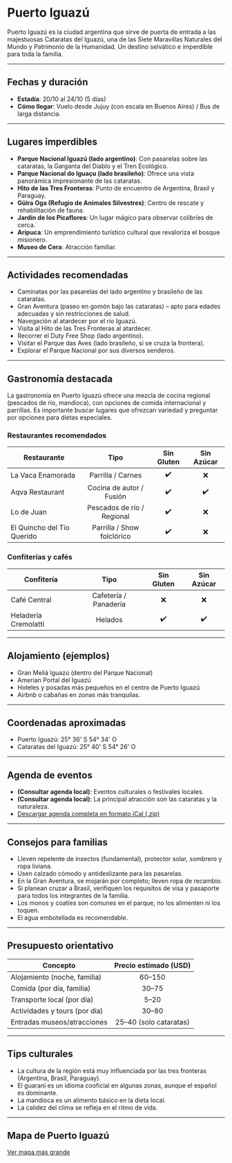# Puerto Iguazú

Puerto Iguazú es la ciudad argentina que sirve de puerta de entrada a las majestuosas Cataratas del Iguazú, una de las Siete Maravillas Naturales del Mundo y Patrimonio de la Humanidad. Un destino selvático e imperdible para toda la familia.

---

## Fechas y duración

- **Estadía**: 20/10 al 24/10 (5 días)
- **Cómo llegar**: Vuelo desde Jujuy (con escala en Buenos Aires) / Bus de larga distancia.

---

## Lugares imperdibles

- **Parque Nacional Iguazú (lado argentino)**: Con pasarelas sobre las cataratas, la Garganta del Diablo y el Tren Ecológico.
- **Parque Nacional do Iguaçu (lado brasileño)**: Ofrece una vista panorámica impresionante de las cataratas.
- **Hito de las Tres Fronteras**: Punto de encuentro de Argentina, Brasil y Paraguay.
- **Güira Oga (Refugio de Animales Silvestres)**: Centro de rescate y rehabilitación de fauna.
- **Jardín de los Picaflores**: Un lugar mágico para observar colibríes de cerca.
- **Aripuca**: Un emprendimiento turístico cultural que revaloriza el bosque misionero.
- **Museo de Cera**: Atracción familiar.

---

## Actividades recomendadas

- Caminatas por las pasarelas del lado argentino y brasileño de las cataratas.
- Gran Aventura (paseo en gomón bajo las cataratas) – apto para edades adecuadas y sin restricciones de salud.
- Navegación al atardecer por el río Iguazú.
- Visita al Hito de las Tres Fronteras al atardecer.
- Recorrer el Duty Free Shop (lado argentino).
- Visitar el Parque das Aves (lado brasileño, si se cruza la frontera).
- Explorar el Parque Nacional por sus diversos senderos.

---

## Gastronomía destacada

La gastronomía en Puerto Iguazú ofrece una mezcla de cocina regional (pescados de río, mandioca), con opciones de comida internacional y parrillas. Es importante buscar lugares que ofrezcan variedad y preguntar por opciones para dietas especiales.

### Restaurantes recomendados

| Restaurante             | Tipo                       | Sin Gluten | Sin Azúcar |
|-------------------------|:--------------------------:|:----------:|:----------:|
| La Vaca Enamorada       | Parrilla / Carnes          | ✔️        | ❌         |
| Aqva Restaurant         | Cocina de autor / Fusión   | ✔️        | ✔️         |
| Lo de Juan              | Pescados de río / Regional | ✔️        | ❌         |
| El Quincho del Tío Querido | Parrilla / Show folclórico | ✔️        | ❌         |

### Confiterías y cafés

| Confitería              | Tipo                       | Sin Gluten | Sin Azúcar |
|-------------------------|:--------------------------:|:----------:|:----------:|
| Café Central            | Cafetería / Panadería      | ❌         | ❌         |
| Heladería Cremolatti    | Helados                    | ✔️        | ✔️         |

---

## Alojamiento (ejemplos)

- Gran Meliá Iguazú (dentro del Parque Nacional)
- Amerian Portal del Iguazú
- Hoteles y posadas más pequeños en el centro de Puerto Iguazú
- Airbnb o cabañas en zonas más tranquilas.

---

## Coordenadas aproximadas

- Puerto Iguazú: 25° 36' S 54° 34' O
- Cataratas del Iguazú: 25° 40' S 54° 26' O

---

## Agenda de eventos

- **(Consultar agenda local)**: Eventos culturales o festivales locales.
- **(Consultar agenda local)**: La principal atracción son las cataratas y la naturaleza.
- [Descargar agenda completa en formato iCal (.zip)](../docs/agenda/ariflier1970@gmail.com.ical.zip)

---

## Consejos para familias

- Lleven repelente de insectos (fundamental), protector solar, sombrero y ropa liviana.
- Usen calzado cómodo y antideslizante para las pasarelas.
- En la Gran Aventura, se mojarán por completo; lleven ropa de recambio.
- Si planean cruzar a Brasil, verifiquen los requisitos de visa y pasaporte para todos los integrantes de la familia.
- Los monos y coatíes son comunes en el parque, no los alimenten ni los toquen.
- El agua embotellada es recomendable.

---

## Presupuesto orientativo

| Concepto                      | Precio estimado (USD) |
|-------------------------------|:--------------------:|
| Alojamiento (noche, familia)  | 60–150               |
| Comida (por día, familia)     | 30–75                |
| Transporte local (por día)    | 5–20                 |
| Actividades y tours (por día) | 30–80                |
| Entradas museos/atracciones   | 25–40 (solo cataratas) |

---

## Tips culturales

- La cultura de la región está muy influenciada por las tres fronteras (Argentina, Brasil, Paraguay).
- El guaraní es un idioma cooficial en algunas zonas, aunque el español es dominante.
- La mandioca es un alimento básico en la dieta local.
- La calidez del clima se refleja en el ritmo de vida.

---

## Mapa de Puerto Iguazú

[Ver mapa más grande](https://www.openstreetmap.org/#map=13/-25.594/-54.467)
